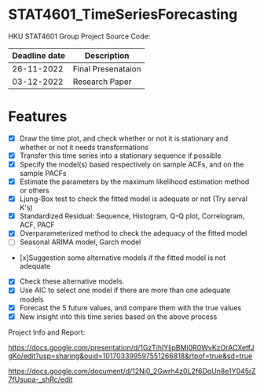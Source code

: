 # STAT4601_TimeSeriesForecasting
HKU STAT4601 Group Project Source Code:

| Deadline date | Description |
| --- | --- |
| 26-11-2022 | Final Presenataion |
| 03-12-2022 | Research Paper  |

# Features
- [x] Draw the time plot, and check whether or not it is stationary and whether or not it needs transformations
- [x] Transfer this time series into a stationary sequence if possible
- [x] Specify the model(s) based respectively on sample ACFs, and on the sample PACFs
- [x] Estimate the parameters by the maximum likelihood estimation method or others
- [x] Ljung-Box test to check the fitted model is adequate or not (Try serval K's)
- [x] Standardized Residual: Sequence, Histogram, Q-Q plot, Correlogram, ACF, PACF
- [x] Overparameterized method to check the adequacy of the fitted model
- [ ] Seasonal ARIMA model, Garch model
- [x]Suggestion some alternative models if the fitted model is not adequate
- [x] Check these alternative models.
- [x] Use AIC to select one model if there are more than one adequate models
- [x] Forecast the 5 future values, and compare them with the true values
- [x] New insight into this time series based on the above process

Project Info and Report:

https://docs.google.com/presentation/d/1GzTihIYljpBMi0R0WvKzOrACXetfJgKo/edit?usp=sharing&ouid=101703399597551266818&rtpof=true&sd=true

https://docs.google.com/document/d/12Nj0_2Gwrh4z0L2f6DqUn8e1Y045rZ7fUsupa-_shRc/edit

